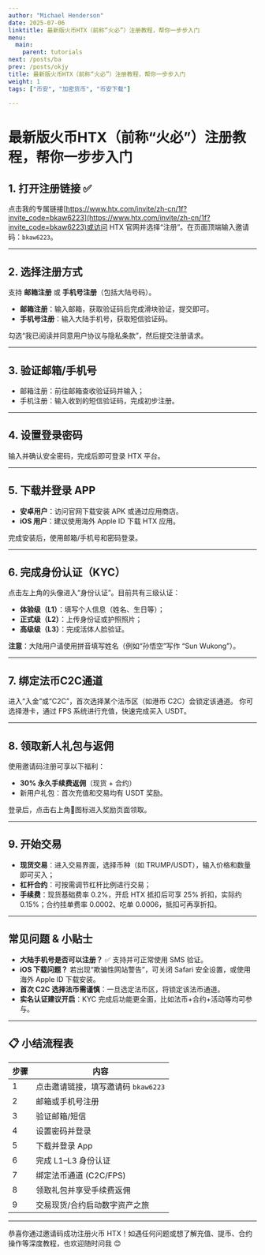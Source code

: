 ```yaml
---
author: "Michael Henderson"
date: 2025-07-06
linktitle: 最新版火币HTX（前称“火必”）注册教程，帮你一步步入门
menu:
  main:
    parent: tutorials
next: /posts/ba
prev: /posts/okjy
title: 最新版火币HTX（前称“火必”）注册教程，帮你一步步入门
weight: 1
tags: ["币安", "加密货币", "币安下载"]

---
```

# 最新版火币HTX（前称“火必”）注册教程，帮你一步步入门

## 1. 打开注册链接 ✅

点击我的专属链接[https://www.htx.com/invite/zh-cn/1f?invite_code=bkaw6223](https://www.htx.com/invite/zh-cn/1f?invite_code=bkaw6223)或访问 HTX 官网并选择“注册”。在页面顶端输入邀请码：`bkaw6223`。

---

## 2. 选择注册方式

支持 **邮箱注册** 或 **手机号注册**（包括大陆号码）。

* **邮箱注册**：输入邮箱，获取验证码后完成滑块验证，提交即可。
* **手机号注册**：输入大陆手机号，获取短信验证码。

勾选“我已阅读并同意用户协议与隐私条款”，然后提交注册请求。

---

## 3. 验证邮箱/手机号

* 邮箱注册：前往邮箱查收验证码并输入；
* 手机注册：输入收到的短信验证码，完成初步注册。

---

## 4. 设置登录密码

输入并确认安全密码，完成后即可登录 HTX 平台。

---

## 5. 下载并登录 APP

* **安卓用户**：访问官网下载安装 APK 或通过应用商店。
* **iOS 用户**：建议使用海外 Apple ID 下载 HTX 应用。

完成安装后，使用邮箱/手机号和密码登录。

---

## 6. 完成身份认证（KYC）

点击左上角的头像进入“身份认证”。目前共有三级认证：

* **体验级（L1）**：填写个人信息（姓名、生日等）；
* **正式级（L2）**：上传身份证或护照照片；
* **高级级（L3）**：完成活体人脸验证。

**注意**：大陆用户请使用拼音填写姓名（例如“孙悟空”写作 “Sun Wukong”）。

---

## 7. 绑定法币C2C通道

进入“入金”或“C2C”，首次选择某个法币区（如港币 C2C）会锁定该通道。
你可选择港卡，通过 FPS 系统进行充值，快速完成买入 USDT。

---

## 8. 领取新人礼包与返佣

使用邀请码注册可享以下福利：

* **30% 永久手续费返佣**（现货 + 合约）
* 新用户礼包：首次充值和交易均有 USDT 奖励。

登录后，点击右上角🎁图标进入奖励页面领取。

---

## 9. 开始交易

* **现货交易**：进入交易界面，选择币种（如 TRUMP/USDT），输入价格和数量即可买入；
* **杠杆合约**：可按需调节杠杆比例进行交易；
* **手续费**：现货基础费率 0.2%，开启 HTX 抵扣后可享 25% 折扣，实际约 0.15%；合约挂单费率 0.0002、吃单 0.0006，抵扣可再享折扣。

---

## 常见问题 & 小贴士

* **大陆手机号是否可以注册？** ✅ 支持并可正常使用 SMS 验证。
* **iOS 下载问题？** 若出现“欺骗性网站警告”，可关闭 Safari 安全设置，或使用海外 Apple ID 下载安装。
* **首次 C2C 选择法币需谨慎**：一旦选定法币区，将锁定该法币通道。
* **实名认证建议开启**：KYC 完成后功能更全面，比如法币+合约+活动等均可参与。

---

## 📋 小结流程表

| 步骤 | 内容                      |
| -- | ----------------------- |
| 1  | 点击邀请链接，填写邀请码 `bkaw6223` |
| 2  | 邮箱或手机号注册                |
| 3  | 验证邮箱/短信                 |
| 4  | 设置密码并登录                 |
| 5  | 下载并登录 App               |
| 6  | 完成 L1–L3 身份认证           |
| 7  | 绑定法币通道 (C2C/FPS)        |
| 8  | 领取礼包并享受手续费返佣            |
| 9  | 交易现货/合约启动数字资产之旅         |

---

恭喜你通过邀请码成功注册火币 HTX！如遇任何问题或想了解充值、提币、合约操作等深度教程，也欢迎随时问我 😊